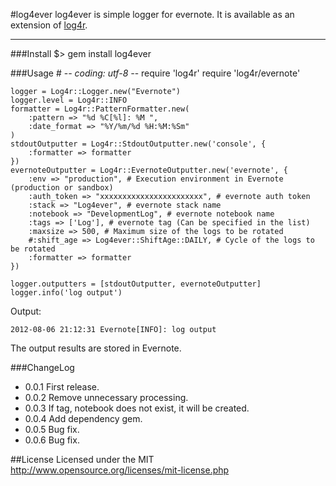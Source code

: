 #log4ever
log4ever is simple logger for evernote. It is available as an extension of [log4r](http://log4r.rubyforge.org/).
***
###Install
    $> gem install log4ever

###Usage
    # -*- coding: utf-8 -*-
    require 'log4r'
    require 'log4r/evernote'

    logger = Log4r::Logger.new("Evernote")
    logger.level = Log4r::INFO
    formatter = Log4r::PatternFormatter.new(
        :pattern => "%d %C[%l]: %M ",
        :date_format => "%Y/%m/%d %H:%M:%Sm"
    )
    stdoutOutputter = Log4r::StdoutOutputter.new('console', {
        :formatter => formatter
    })
    evernoteOutputter = Log4r::EvernoteOutputter.new('evernote', {
        :env => "production", # Execution environment in Evernote (production or sandbox) 
        :auth_token => "xxxxxxxxxxxxxxxxxxxxxxx", # evernote auth token
        :stack => "Log4ever", # evernote stack name
        :notebook => "DevelopmentLog", # evernote notebook name
        :tags => ['Log'], # evernote tag (Can be specified in the list)
        :maxsize => 500, # Maximum size of the logs to be rotated
        #:shift_age => Log4ever::ShiftAge::DAILY, # Cycle of the logs to be rotated
        :formatter => formatter
    })

    logger.outputters = [stdoutOutputter, evernoteOutputter]
    logger.info('log output')
Output:

    2012-08-06 21:12:31 Evernote[INFO]: log output

The output results are stored in Evernote.  

###ChangeLog
* 0.0.1
First release.
* 0.0.2
Remove unnecessary processing.
* 0.0.3
If tag, notebook does not exist, it will be created.
* 0.0.4
Add dependency gem.
* 0.0.5
Bug fix.
* 0.0.6
Bug fix.

##License
Licensed under the MIT
http://www.opensource.org/licenses/mit-license.php